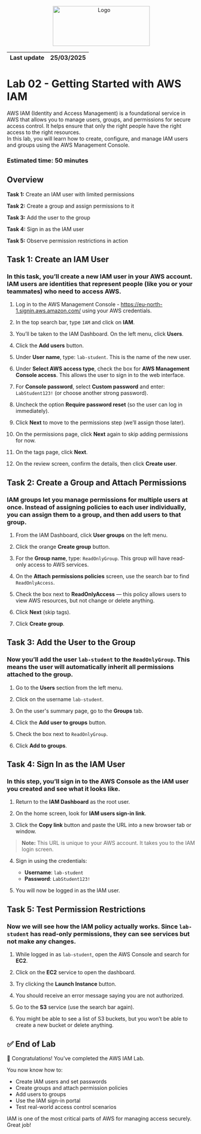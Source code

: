 <p align="center">
  <img src="https://upload.wikimedia.org/wikipedia/commons/8/89/John_bryce_logo.jpg" alt="Logo" width="259" height="107">
</p>  

| Last update | 25/03/2025  |
|-------------|-------------|

# Lab 02 - Getting Started with AWS IAM  
AWS IAM (Identity and Access Management) is a foundational service in AWS that allows you to manage users, groups, and permissions for secure access control.
It helps ensure that only the right people have the right access to the right resources.     
In this lab, you will learn how to create, configure, and manage IAM users and groups using the AWS Management Console.
###  Estimated time: 50 minutes
## Overview
**Task 1:** Create an IAM user with limited permissions
  
**Task 2:** Create a group and assign permissions to it
  
**Task 3:** Add the user to the group
 
**Task 4:** Sign in as the IAM user 
 
**Task 5:** Observe permission restrictions in action  

## Task 1: Create an IAM User

### In this task, you’ll create a new IAM user in your AWS account. IAM users are identities that represent people (like you or your teammates) who need to access AWS.

1. Log in to the AWS Management Console - https://eu-north-1.signin.aws.amazon.com/ using your AWS credentials.

3. In the top search bar, type `IAM` and click on **IAM**.

4. You’ll be taken to the IAM Dashboard. On the left menu, click **Users**.

5. Click the **Add users** button.

6. Under **User name**, type: `lab-student`. This is the name of the new user.

7. Under **Select AWS access type**, check the box for **AWS Management Console access**. This allows the user to sign in to the web interface.

8. For **Console password**, select **Custom password** and enter: `LabStudent123!` (or choose another strong password).

9. Uncheck the option **Require password reset** (so the user can log in immediately).

10. Click **Next** to move to the permissions step (we’ll assign those later).

11. On the permissions page, click **Next** again to skip adding permissions for now.

12. On the tags page, click **Next**.

13. On the review screen, confirm the details, then click **Create user**.


## Task 2: Create a Group and Attach Permissions  

### IAM groups let you manage permissions for multiple users at once. Instead of assigning policies to each user individually, you can assign them to a group, and then add users to that group.

1. From the IAM Dashboard, click **User groups** on the left menu.

2. Click the orange **Create group** button.

3. For the **Group name**, type: `ReadOnlyGroup`. This group will have read-only access to AWS services.

4. On the **Attach permissions policies** screen, use the search bar to find `ReadOnlyAccess`.

5. Check the box next to **ReadOnlyAccess** — this policy allows users to view AWS resources, but not change or delete anything.

6. Click **Next** (skip tags).

7. Click **Create group**.

## Task 3: Add the User to the Group  

### Now you’ll add the user `lab-student` to the `ReadOnlyGroup`. This means the user will automatically inherit all permissions attached to the group.  

1. Go to the **Users** section from the left menu.

2. Click on the username `lab-student`.

3. On the user's summary page, go to the **Groups** tab.

4. Click the **Add user to groups** button.

5. Check the box next to `ReadOnlyGroup`.

6. Click **Add to groups**.

## Task 4: Sign In as the IAM User

### In this step, you’ll sign in to the AWS Console as the IAM user you created and see what it looks like.

1. Return to the **IAM Dashboard** as the root user.

2. On the home screen, look for **IAM users sign-in link**.

3. Click the **Copy link** button and paste the URL into a new browser tab or window.

>**Note:** This URL is unique to your AWS account. It takes you to the IAM login screen.

4. Sign in using the credentials:
   - **Username**: `lab-student`
   - **Password**: `LabStudent123!`

5. You will now be logged in as the IAM user.

## Task 5: Test Permission Restrictions

### Now we will see how the IAM policy actually works. Since `lab-student` has **read-only** permissions, they can see services but **not make any changes**.

1. While logged in as `lab-student`, open the AWS Console and search for **EC2**.

2. Click on the **EC2** service to open the dashboard.

3. Try clicking the **Launch Instance** button.

4. You should receive an error message saying you are not authorized.

5. Go to the **S3** service (use the search bar again).

6. You might be able to see a list of S3 buckets, but you won’t be able to create a new bucket or delete anything.

## ✅ End of Lab

🎉 Congratulations! You’ve completed the AWS IAM Lab.

You now know how to:
- Create IAM users and set passwords
- Create groups and attach permission policies
- Add users to groups
- Use the IAM sign-in portal
- Test real-world access control scenarios

IAM is one of the most critical parts of AWS for managing access securely. Great job!
